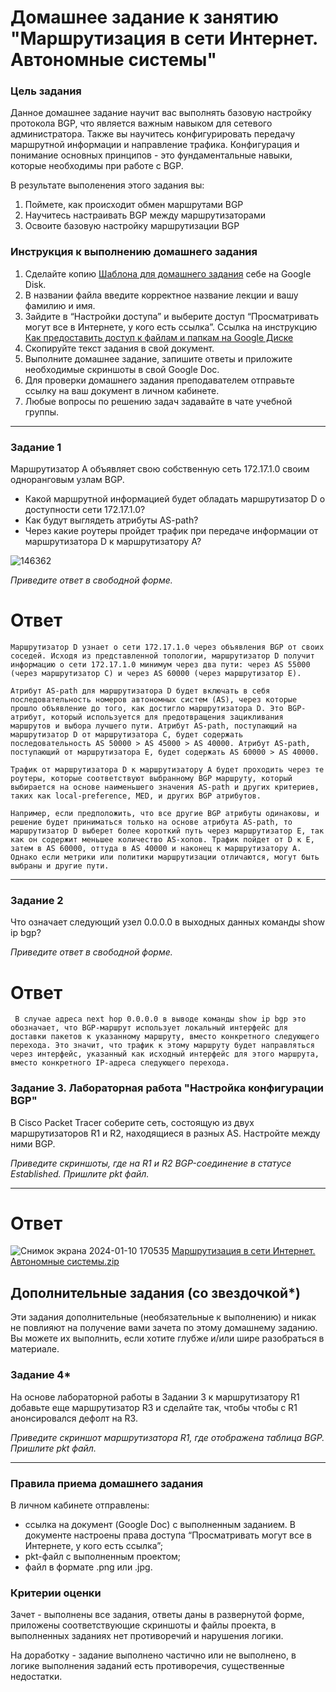 # Домашнее задание к занятию "Маршрутизация в сети Интернет. Автономные системы"

### Цель задания

Данное домашнее задание научит вас выполнять базовую настройку протокола BGP, что является важным навыком для сетевого администратора. 
Также вы научитесь конфигурировать передачу маршрутной информации и направление трафика. Конфигурация и понимание основных принципов - это фундаментальные навыки, которые необходимы при работе с BGP. 

В результате выполенения этого задания вы:
1. Поймете, как происходит обмен маршрутами BGP
2. Научитесь настраивать BGP между маршрутизаторами
3. Освоите базовую настройку маршрутизации BGP

### Инструкция к выполнению домашнего задания

1. Сделайте копию [Шаблона для домашнего задания](https://docs.google.com/document/d/1youKpKm_JrC0UzDyUslIZW2E2bIv5OVlm_TQDvH5Pvs/edit) себе на Google Disk.
2. В названии файла введите корректное название лекции и вашу фамилию и имя.
3. Зайдите в “Настройки доступа” и выберите доступ “Просматривать могут все в Интернете, у кого есть ссылка”.
 Ссылка на инструкцию [Как предоставить доступ к файлам и папкам на Google Диске](https://support.google.com/docs/answer/2494822?hl=ru&co=GENIE.Platform%3DDesktop)
5. Скопируйте текст задания в свой документ.
6. Выполните домашнее задание, запишите ответы и приложите необходимые скриншоты в свой Google Doc.
7. Для проверки домашнего задания преподавателем отправьте ссылку на ваш документ в личном кабинете.
8. Любые вопросы по решению задач задавайте в чате учебной группы.

------

### Задание 1

Маршрутизатор А объявляет свою собственную сеть 172.17.1.0 своим одноранговым узлам BGP. 
- Какой маршрутной информацией будет обладать маршрутизатор D о доступности сети 172.17.1.0?
- Как будут выглядеть атрибуты AS-path? 
- Через какие роутеры пройдет трафик при передаче информации от маршрутизатора D к маршрутизатору А?

![146362](https://user-images.githubusercontent.com/85474612/153883049-616b66f2-f8c8-4697-a668-7ff1bb41908e.jpg)

*Приведите ответ в свободной форме.*
# Ответ
```
Маршрутизатор D узнает о сети 172.17.1.0 через объявления BGP от своих соседей. Исходя из представленной топологии, маршрутизатор D получит информацию о сети 172.17.1.0 минимум через два пути: через AS 55000 (через маршрутизатор C) и через AS 60000 (через маршрутизатор E).

Атрибут AS-path для маршрутизатора D будет включать в себя последовательность номеров автономных систем (AS), через которые прошло объявление до того, как достигло маршрутизатора D. Это BGP-атрибут, который используется для предотвращения зацикливания маршрутов и выбора лучшего пути. Атрибут AS-path, поступающий на маршрутизатор D от маршрутизатора C, будет содержать последовательность AS 50000 > AS 45000 > AS 40000. Атрибут AS-path, поступающий от маршрутизатора E, будет содержать AS 60000 > AS 40000.

Трафик от маршрутизатора D к маршрутизатору А будет проходить через те роутеры, которые соответствуют выбранному BGP маршруту, который выбирается на основе наименьшего значения AS-path и других критериев, таких как local-preference, MED, и других BGP атрибутов.

Например, если предположить, что все другие BGP атрибуты одинаковы, и решение будет приниматься только на основе атрибута AS-path, то маршрутизатор D выберет более короткий путь через маршрутизатор E, так как он содержит меньшее количество AS-хопов. Трафик пойдет от D к E, затем в AS 60000, оттуда в AS 40000 и наконец к маршрутизатору A. Однако если метрики или политики маршрутизации отличаются, могут быть выбраны и другие пути.
```
---

### Задание 2

Что означает следующий узел 0.0.0.0 в выходных данных команды show ip bgp?

*Приведите ответ в свободной форме.*
# Ответ
```
 В случае адреса next hop 0.0.0.0 в выводе команды show ip bgp это обозначает, что BGP-маршрут использует локальный интерфейс для доставки пакетов к указанному маршруту, вместо конкретного следующего перехода. Это значит, что трафик к этому маршруту будет направляться через интерфейс, указанный как исходный интерфейс для этого маршрута, вместо конкретного IP-адреса следующего перехода.
```
### Задание 3. Лабораторная работа "Настройка конфигурации BGP"

В Cisco Packet Tracer соберите сеть, состоящую из двух маршрутизаторов R1 и R2, находящиеся в разных AS. Настройте между ними BGP.

*Приведите скриншоты, где на R1 и R2 BGP-соединение в статусе Established. Пришлите pkt файл.*

---
# Ответ
![Снимок экрана 2024-01-10 170535](https://github.com/Kapotov/drut-homeworks/assets/123774335/c83604c8-1ff0-46cd-b7bc-2f6f279b288c)
[Маршрутизация в сети Интернет. Автономные системы.zip](https://github.com/Kapotov/drut-homeworks/files/13888739/default.zip)




## Дополнительные задания (со звездочкой*)
Эти задания дополнительные (необязательные к выполнению) и никак не повлияют на получение вами зачета по этому домашнему заданию. Вы можете их выполнить, если хотите глубже и/или шире разобраться в материале.

### Задание 4*

На основе лабораторной работы в Задании 3 к маршрутизатору R1 добавьте еще маршрутизатор R3 и сделайте так, чтобы  чтобы  с R1 анонсировался дефолт на R3.

*Приведите скриншот маршрутизатора R1, где отображена таблица BGP. Пришлите pkt файл.*

---
### Правила приема домашнего задания

В личном кабинете отправлены:

- ссылка на документ (Google Doc) с выполненным заданием. В документе настроены права доступа “Просматривать могут все в Интернете, у кого есть ссылка”;
- pkt-файл с выполненным проектом;
- файл в формате .png или .jpg.

### Критерии оценки

Зачет - выполнены все задания, ответы даны в развернутой форме, приложены соответствующие скриншоты и файлы проекта, в выполненных заданиях нет противоречий и нарушения логики.

На доработку - задание выполнено частично или не выполнено, в логике выполнения заданий есть противоречия, существенные недостатки.
